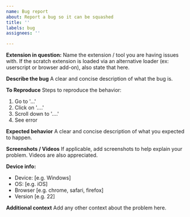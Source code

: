 ```yaml
---
name: Bug report
about: Report a bug so it can be squashed
title: ''
labels: bug
assignees: ''

---
```


**Extension in question:**
Name the extension / tool you are having issues with.
If the scratch extension is loaded via an alternative loader (ex: userscript or browser add-on), also state that here.

**Describe the bug**
A clear and concise description of what the bug is.

**To Reproduce**
Steps to reproduce the behavior:
1. Go to '...'
2. Click on '....'
3. Scroll down to '....'
4. See error

**Expected behavior**
A clear and concise description of what you expected to happen.

**Screenshots / Videos**
If applicable, add screenshots to help explain your problem.
Videos are also appreciated.

**Device info:**
 - Device: [e.g. Windows]
 - OS: [e.g. iOS]
 - Browser [e.g. chrome, safari, firefox]
 - Version [e.g. 22]

**Additional context**
Add any other context about the problem here.
